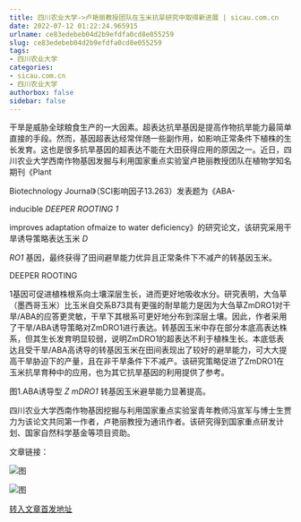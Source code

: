 ```yaml
---
title: 四川农业大学->卢艳丽教授团队在玉米抗旱研究中取得新进展 | sicau.com.cn
date: 2022-07-12 01:22:24.965915
urlname: ce83edebeb04d2b9efdfa0cd8e055259
slug: ce83edebeb04d2b9efdfa0cd8e055259
tags: 
- 四川农业大学
categories:
- sicau.com.cn
- 四川农业大学
authorbox: false
sidebar: false
---
```

干旱是威胁全球粮食生产的一大因素。超表达抗旱基因是提高作物抗旱能力最简单直接的手段。然而，基因超表达经常伴随一些副作用，如影响正常条件下植株的生长发育。这也是很多抗旱基因的超表达不能在大田获得应用的原因之一。近日，四川农业大学西南作物基因发掘与利用国家重点实验室卢艳丽教授团队在植物学知名期刊《Plant

Biotechnology Journal》（SCI影响因子13.263）发表题为《ABA-
<!--more-->
inducible _DEEPER ROOTING 1_

improves adaptation ofmaize to water deficiency》的研究论文，该研究采用干旱诱导策略表达玉米 _D_

_RO1_ 基因，最终获得了田间避旱能力优异且正常条件下不减产的转基因玉米。

DEEPER ROOTING

1基因可促进植株根系向土壤深层生长，进而更好地吸收水分。研究表明，大刍草（墨西哥玉米）比玉米自交系B73具有更强的耐旱能力是因为大刍草ZmDRO1对干旱/ABA的应答更灵敏，干旱下其根系可更好地分布到深层土壤。因此，作者采用了干旱/ABA诱导策略对ZmDRO1进行表达。转基因玉米中存在部分本底高表达株系，但其生长发育明显较弱，说明ZmDRO1的超表达不利于植株生长。本底低表达且受干旱/ABA高诱导的转基因玉米在田间表现出了较好的避旱能力，可大大提高干旱胁迫下的产量，且在非干旱条件下不减产。该研究策略促进了ZmDRO1在玉米抗旱育种中的应用，也为其它抗旱基因的利用提供了参考。

图1.ABA诱导型 _Z_ _mDRO1_ 转基因玉米避旱能力显著提高。

四川农业大学西南作物基因挖掘与利用国家重点实验室青年教师冯宣军与博士生贾力为该论文共同第一作者，卢艳丽教授为通讯作者。该研究得到国家重点研发计划、国家自然科学基金等项目资助。  

文章链接：

![图](https://news.sicau.edu.cn/__local/9/3B/0D/A65F36ED8B9DE7DB1515421DC2D_CDF823C6_2D4E2.png)

![图](https://news.sicau.edu.cn/__local/E/F0/53/AEB5BFE0E109899E48EA7A231F2_EDEEE5C5_20D1D.png)

[转入文章首发地址](https://news.sicau.edu.cn/info/1078/68793.htm)